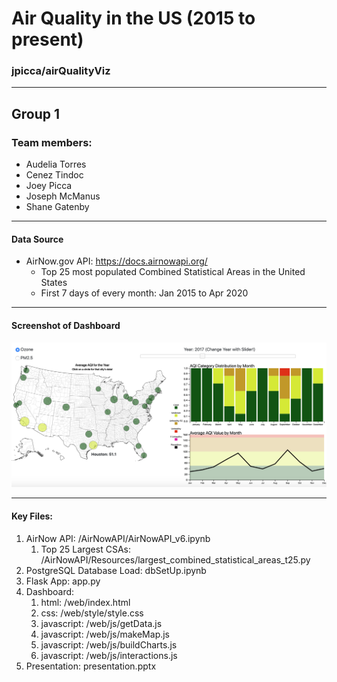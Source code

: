 # Air Quality in the US (2015 to present)
### jpicca/airQualityViz
----
## Group 1
### Team members: 
* Audelia Torres
* Cenez Tindoc
* Joey Picca
* Joseph McManus
* Shane Gatenby
----
#### Data Source
* AirNow.gov API: https://docs.airnowapi.org/
  * Top 25 most populated Combined Statistical Areas in the United States
  * First 7 days of every month: Jan 2015 to Apr 2020

----
#### Screenshot of Dashboard
<img src='screenshot.png'>

----
#### Key Files:
1) AirNow API: /AirNowAPI/AirNowAPI_v6.ipynb
    1) Top 25 Largest CSAs: /AirNowAPI/Resources/largest_combined_statistical_areas_t25.py
2) PostgreSQL Database Load: dbSetUp.ipynb
3) Flask App: app.py
4) Dashboard: 
    1) html: /web/index.html
    2) css: /web/style/style.css 
    3) javascript: /web/js/getData.js 
    3) javascript: /web/js/makeMap.js 
    3) javascript: /web/js/buildCharts.js 
    3) javascript: /web/js/interactions.js
5) Presentation: presentation.pptx

